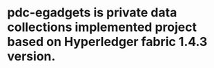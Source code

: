 # pdc-egadgets is private data collections implemented project based on Hyperledger fabric 1.4.3 version.
